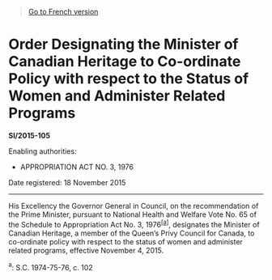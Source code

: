 > [Go to French version](/fr/Règlements/Textes%20réglementaires/2015/105.md)

# Order Designating the Minister of Canadian Heritage to Co-ordinate Policy with respect to the Status of Women and Administer Related Programs

**SI/2015-105**

Enabling authorities: 
- APPROPRIATION ACT NO. 3, 1976

Date registered: 18 November 2015

----------

His Excellency the Governor General in Council, on the recommendation of the Prime Minister, pursuant to National Health and Welfare Vote No. 65 of the Schedule to Appropriation Act No. 3, 1976<sup><a href='#fn_81000-3-859-E_hq_13947'>[a]</a></sup>, designates the Minister of Canadian Heritage, a member of the Queen’s Privy Council for Canada, to co-ordinate policy with respect to the status of women and administer related programs, effective November 4, 2015.

<a name='fn_81000-3-859-E_hq_13947'><sup>a</sup></a>: S.C. 1974-75-76, c. 102<br />


